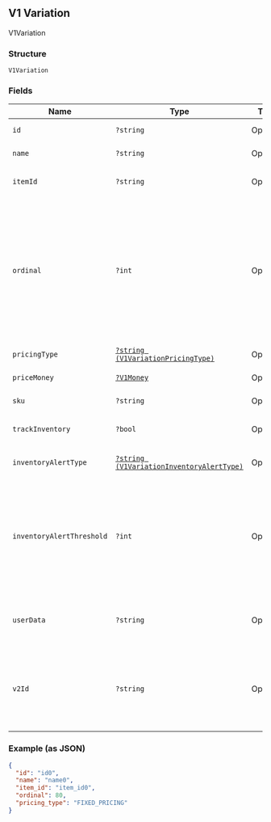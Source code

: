 ## V1 Variation

V1Variation

### Structure

`V1Variation`

### Fields

| Name | Type | Tags | Description | Getter | Setter |
|  --- | --- | --- | --- | --- | --- |
| `id` | `?string` | Optional | The item variation's unique ID. | getId(): ?string | setId(?string id): void |
| `name` | `?string` | Optional | The item variation's name. | getName(): ?string | setName(?string name): void |
| `itemId` | `?string` | Optional | The ID of the variation's associated item. | getItemId(): ?string | setItemId(?string itemId): void |
| `ordinal` | `?int` | Optional | Indicates the variation's list position when displayed in Square Point of Sale and the merchant dashboard. If more than one variation for the same item has the same ordinal value, those variations are displayed in alphabetical order | getOrdinal(): ?int | setOrdinal(?int ordinal): void |
| `pricingType` | [`?string (V1VariationPricingType)`](/doc/models/v1-variation-pricing-type.md) | Optional | - | getPricingType(): ?string | setPricingType(?string pricingType): void |
| `priceMoney` | [`?V1Money`](/doc/models/v1-money.md) | Optional | - | getPriceMoney(): ?V1Money | setPriceMoney(?V1Money priceMoney): void |
| `sku` | `?string` | Optional | The item variation's SKU, if any. | getSku(): ?string | setSku(?string sku): void |
| `trackInventory` | `?bool` | Optional | If true, inventory tracking is active for the variation. | getTrackInventory(): ?bool | setTrackInventory(?bool trackInventory): void |
| `inventoryAlertType` | [`?string (V1VariationInventoryAlertType)`](/doc/models/v1-variation-inventory-alert-type.md) | Optional | - | getInventoryAlertType(): ?string | setInventoryAlertType(?string inventoryAlertType): void |
| `inventoryAlertThreshold` | `?int` | Optional | If the inventory quantity for the variation is less than or equal to this value and inventory_alert_type is LOW_QUANTITY, the variation displays an alert in the merchant dashboard. | getInventoryAlertThreshold(): ?int | setInventoryAlertThreshold(?int inventoryAlertThreshold): void |
| `userData` | `?string` | Optional | Arbitrary metadata associated with the variation. Cannot exceed 255 characters. | getUserData(): ?string | setUserData(?string userData): void |
| `v2Id` | `?string` | Optional | The ID of the CatalogObject in the Connect v2 API. Objects that are shared across multiple locations share the same v2 ID. | getV2Id(): ?string | setV2Id(?string v2Id): void |

### Example (as JSON)

```json
{
  "id": "id0",
  "name": "name0",
  "item_id": "item_id0",
  "ordinal": 80,
  "pricing_type": "FIXED_PRICING"
}
```

